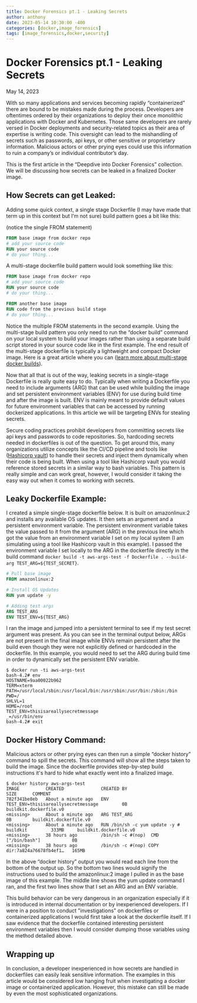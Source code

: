 ```yaml
---
title: Docker Forensics pt.1 - Leaking Secrets
author: anthony
date: 2023-05-14 10:30:00 -400
categories: [docker,image_forensics]
tags: [image_forensics,docker,security]
---
```

# Docker Forensics pt.1 - Leaking Secrets
May 14, 2023

With so many applications and services becoming rapidly “containerized” there are bound to be mistakes made during the process. Developers are oftentimes ordered by their organizations to deploy their once monolithic applications with Docker and Kubernetes. Those same developers are rarely versed in Docker deployments and security-related topics as their area of expertise is writing code. This oversight can lead to the mishandling of secrets such as passwords, api keys, or other sensitive or proprietary information. Malicious actors or other prying eyes could use this information to ruin a company’s or individual contributor’s day.

This is the first article in the “Deepdive into Docker Forensics” collection. We will be discussing how secrets can be leaked in a finalized Docker image.

## How Secrets can get Leaked:

Adding some quick context, a single stage Dockerfile (I may have made that term up in this context but I’m not sure) build pattern goes a bit like this:

(notice the single FROM statement)
```Dockerfile
FROM base image from docker repo
# add your source code
RUN your source code
# do your thing...
```

A multi-stage dockerfile build pattern would look something like this:

```Dockerfile
FROM base image from docker repo
# add your source code
RUN your source code
# do your thing...

FROM another base image
RUN code from the previous build stage
# do your thing...
```

Notice the multiple FROM statements in the second example. Using the multi-stage build pattern you only need to run the “docker build” command on your local system to build your images rather than using a separate build script stored in your source code like in the first example. The end result of the multi-stage dockerfile is typically a lightweight and compact Docker image. Here is a great article where you can ([learn more about multi-stage docker builds](https://docs.docker.com/build/building/multi-stage/)).

Now that all that is out of the way, leaking secrets in a single-stage Dockerfile is really quite easy to do. Typically when writing a Dockerfile you need to include arguments (ARG) that can be used while building the image and set persistent environment variables (ENV) for use during build time and after the image is built. ENV is mainly meant to provide default values for future environment variables that can be accessed by running dockerized applications. In this article we will be targeting ENVs for stealing secrets.

Secure coding practices prohibit developers from committing secrets like api keys and passwords to code repositories. So, hardcoding secrets needed in dockerfiles is out of the question. To get around this, many organizations utilize concepts like the CI/CD pipeline and tools like ([Hashicorp vault](https://www.vaultproject.io/)) to handle their secrets and inject them dynamically when their code is being built. When using a tool like Hashicorp vault you would reference stored secrets in a similar way to bash variables. This pattern is really simple and can work great, however, I would consider it taking the easy way out when it comes to working with secrets.

## Leaky Dockerfile Example:

I created a simple single-stage dockerfile below. It is built on amazonlinux:2 and installs any available OS updates. It then sets an argument and a persistent environment variable. The persistent environment variable takes the value passed to it from the argument (ARG) in the previous line which got the value from an environment variable I set on my local system (I am simulating using a tool like Hashicorp vault in this example). I passed the environment variable I set locally to the ARG in the dockerfile directly in the build command ```docker build -t aws-args-test -f Dockerfile . --build-arg TEST_ARG=${TEST_SECRET}```.

```Dockerfile
# Pull base image
FROM amazonlinux:2

# Install OS Updates
RUN yum update -y

# Adding test args
ARG TEST_ARG
ENV TEST_ENV=${TEST_ARG}
```

I ran the image and jumped into a persistent terminal to see if my test secret argument was present. As you can see in the terminal output below, ARGs are not present in the final image while ENVs remain persistent after the build even though they were not explicitly defined or hardcoded in the dockerfile. In this example, you would need to set the ARG during build time in order to dynamically set the persistent ENV variable.

```Terminal
$ docker run -ti aws-args-test
bash-4.2# env
HOSTNAME=9aa00022b962
TERM=xterm
PATH=/usr/local/sbin:/usr/local/bin:/usr/sbin:/usr/bin:/sbin:/bin
PWD=/
SHLVL=1
HOME=/root
TEST_ENV=thisisareallysecretmessage
_=/usr/bin/env
bash-4.2# exit
```

## Docker History Command:

Malicious actors or other prying eyes can then run a simple “docker history” command to spill the secrets. This command will show all the steps taken to build the image. Since the dockerfile provides step-by-step build instructions it's hard to hide what exactly went into a finalized image.

```Terminal
$ docker history aws-args-test
IMAGE          CREATED              CREATED BY                                      SIZE      COMMENT
782f341be8eb   About a minute ago   ENV TEST_ENV=thisisareallysecretmessage         0B        buildkit.dockerfile.v0
<missing>      About a minute ago   ARG TEST_ARG                                    0B        buildkit.dockerfile.v0
<missing>      About a minute ago   RUN /bin/sh -c yum update -y # buildkit         333MB     buildkit.dockerfile.v0
<missing>      38 hours ago         /bin/sh -c #(nop)  CMD ["/bin/bash"]            0B        
<missing>      38 hours ago         /bin/sh -c #(nop) COPY dir:7a824a76678fb4ef1…   165MB   
```

In the above “docker history” output you would read each line from the bottom of the output up. So the bottom two lines would signify the instructions used to build the amazonlinux:2 image I pulled in as the base image of this example. The middle line shows the yum update command I ran, and the first two lines show that I set an ARG and an ENV variable.

This build behavior can be very dangerous in an organization especially if it is introduced in internal documentation or by inexperienced developers. If I were in a position to conduct "investigations" on dockerfiles or containerized applications I would first take a look at the dockerfile itself. If I saw evidence that the dockerfile contained interesting persistent environment variables then I would consider dumping those variables using the method detailed above.

## Wrapping up

In conclusion, a developer inexperienced in how secrets are handled in dockerfiles can easily leak sensitive information. The examples in this article would be considered low hanging fruit when investigating a docker image or containerized application. However, this mistake can still be made by even the most sophisticated organizations.
